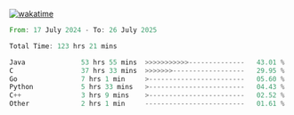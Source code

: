[![wakatime](https://wakatime.com/badge/user/5970ac98-85fb-4bfd-a7d8-142e7d5bd274.svg)](https://wakatime.com/@5970ac98-85fb-4bfd-a7d8-142e7d5bd274)

<!--START_SECTION:waka-->

```rust
From: 17 July 2024 - To: 26 July 2025

Total Time: 123 hrs 21 mins

Java              53 hrs 55 mins  >>>>>>>>>>>--------------   43.01 %
C                 37 hrs 33 mins  >>>>>>>------------------   29.95 %
Go                7 hrs 1 min     >------------------------   05.60 %
Python            5 hrs 33 mins   >------------------------   04.43 %
C++               3 hrs 9 mins    >------------------------   02.52 %
Other             2 hrs 1 min     -------------------------   01.61 %
```

<!--END_SECTION:waka-->
